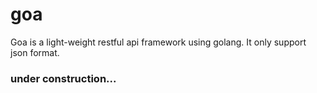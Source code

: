goa
========
Goa is a light-weight restful api framework using golang. It only support json format.

### under construction...
